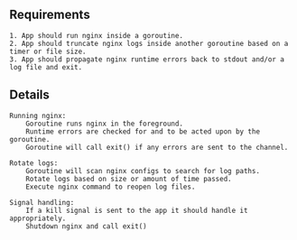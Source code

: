## Requirements

    1. App should run nginx inside a goroutine.
    2. App should truncate nginx logs inside another goroutine based on a timer or file size.
    3. App should propagate nginx runtime errors back to stdout and/or a log file and exit.

## Details

    Running nginx:
        Goroutine runs nginx in the foreground.
        Runtime errors are checked for and to be acted upon by the goroutine.
        Goroutine will call exit() if any errors are sent to the channel.

    Rotate logs:
        Goroutine will scan nginx configs to search for log paths.
        Rotate logs based on size or amount of time passed.
        Execute nginx command to reopen log files.

    Signal handling:
        If a kill signal is sent to the app it should handle it appropriately.
        Shutdown nginx and call exit()
    
